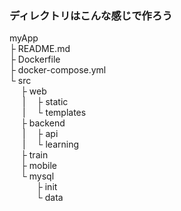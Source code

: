 ### ディレクトリはこんな感じで作ろう

myApp  
├ README.md  
├ Dockerfile  
├ docker-compose.yml  
└ src  
&emsp; ├ web   
&emsp;&ensp;|&emsp; ├ static  
&emsp;&ensp;|&emsp; └ templates  
&emsp; ├ backend  
&emsp;&ensp;|&emsp; ├ api  
&emsp;&ensp;|&emsp; └ learning  
&emsp; ├ train  
&emsp; ├ mobile  
&emsp; └ mysql  
&emsp;&ensp; &emsp; ├ init  
&emsp;&ensp; &emsp; └ data  
